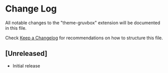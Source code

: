 # Change Log
All notable changes to the "theme-gruvbox" extension will be documented in this file.

Check [Keep a Changelog](http://keepachangelog.com/) for recommendations on how to structure this file.

## [Unreleased]
- Initial release
